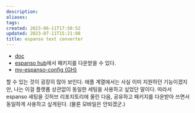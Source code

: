 ```yaml
---
description:
aliases: 
tags: 
created: 2023-06-11T17:50:52
updated: 2023-07-11T15:21:08
title: espanso text converter
---
```

- [doc](https://espanso.org/docs/get-started/)
- [espanso hub](https://hub.espanso.org/)에서 패키지를 다운받을 수 있다.
- [my-espanso-config {GH}](https://github.com/ChoiWheatley/my-espanso-config)

할 수 있는 것이 굉장히 많아 보인다. 애플 계열에서는 사실 이미 지원하던 기능이겠지만, 나는 이걸 플랫폼 상관없이 동일한 세팅을 사용하고 싶었단 말이다. 따라서 espanso 세팅을 깃허브 리포지토리에 올린 다음, 공유하고 패키지를 다운받아 쓰면서 동일하게 사용하고 싶게된다. (물론 모바일은 안되겠군.)